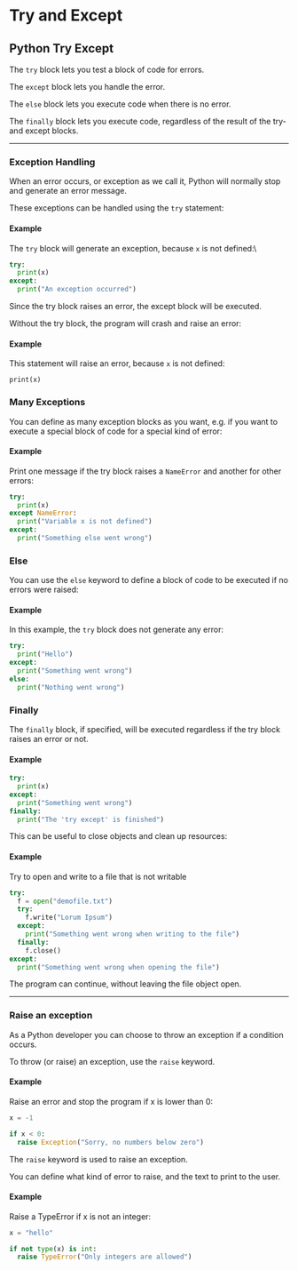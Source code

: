 # Try and Except

## Python Try Except

The `try` block lets you test a block of code for errors.

The `except` block lets you handle the error.

The `else` block lets you execute code when there is no error.

The `finally` block lets you execute code, regardless of the result of the try- and except blocks.

***

### Exception Handling

When an error occurs, or exception as we call it, Python will normally stop and generate an error message.

These exceptions can be handled using the `try` statement:

#### Example

The `try` block will generate an exception, because `x` is not defined:\


```python
try:
  print(x)
except:
  print("An exception occurred")
```

Since the try block raises an error, the except block will be executed.

Without the try block, the program will crash and raise an error:

#### Example

This statement will raise an error, because `x` is not defined:

`print(x)`

### Many Exceptions

You can define as many exception blocks as you want, e.g. if you want to execute a special block of code for a special kind of error:

#### Example

Print one message if the try block raises a `NameError` and another for other errors:

```python
try:
  print(x)
except NameError:
  print("Variable x is not defined")
except:
  print("Something else went wrong")
```

### Else

You can use the `else` keyword to define a block of code to be executed if no errors were raised:

#### Example

In this example, the `try` block does not generate any error:

```python
try:
  print("Hello")
except:
  print("Something went wrong")
else:
  print("Nothing went wrong")
```

### Finally

The `finally` block, if specified, will be executed regardless if the try block raises an error or not.

#### Example

```python
try:
  print(x)
except:
  print("Something went wrong")
finally:
  print("The 'try except' is finished")
```

This can be useful to close objects and clean up resources:

#### Example

Try to open and write to a file that is not writable

```python
try:
  f = open("demofile.txt")
  try:
    f.write("Lorum Ipsum")
  except:
    print("Something went wrong when writing to the file")
  finally:
    f.close()
except:
  print("Something went wrong when opening the file")
```

The program can continue, without leaving the file object open.

***

### Raise an exception

As a Python developer you can choose to throw an exception if a condition occurs.

To throw (or raise) an exception, use the `raise` keyword.

#### Example

Raise an error and stop the program if x is lower than 0:

```python
x = -1

if x < 0:
  raise Exception("Sorry, no numbers below zero")
```

The `raise` keyword is used to raise an exception.

You can define what kind of error to raise, and the text to print to the user.

#### Example

Raise a TypeError if x is not an integer:

```python
x = "hello"

if not type(x) is int:
  raise TypeError("Only integers are allowed")

```

